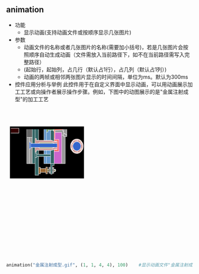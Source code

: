 ## <span id="animation">animation</span>

- 功能
    - 显示动画(支持动画文件或按顺序显示几张图片)
- 参数
    - 动画文件的名称或者几张图片的名称(需要加小括号)，若是几张图片会按照顺序自动生成动画（文件需放入当前路径下，如不在当前路径需写入完整路径）
    - (起始行，起始列，占几行（默认占1行），占几列（默认占1列）)
    - 动画的两帧或相邻两张图片显示的时间间隔，单位为ms。默认为300ms
- 控件应用分析与举例
此控件用于在自定义界面中显示动画，可以用动画展示加工工艺或向操作者展示操作步骤。例如，下图中的动图展示的是"金属注射成型"的加工工艺

<style>#div{
     width: 600px;
     height: 400px;
     background: url("pictures/animation应用举例背景.png");
     position: relative; 
     }
     #div #pic{
       width:200px;
       height: 140px;
       background: url("pictures/animation应用举例.gif");
       position: absolute;
       top: 50px;
       left: 10px;
     }</style>

<div id="div">
  <img src=pictures/animation应用举例.gif width="500" id="pic">
</div>

```python
animation("金属注射成型.gif", (1, 1, 4, 4), 100)    #显示动画文件"金属注射成型.gif",文件在当前目录下，在1行1列，占4行4列，设定动画中两张图片显示的时间间隔100ms
```